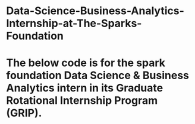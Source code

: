 # Data-Science-Business-Analytics-Internship-at-The-Sparks-Foundation
# The below code is for the spark foundation Data Science & Business Analytics intern in its Graduate Rotational Internship Program (GRIP).
